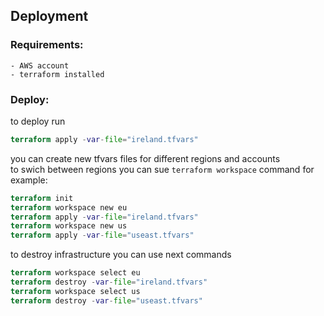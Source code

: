 ## Deployment
 ### Requirements:
    - AWS account
    - terraform installed

 ### Deploy:
to deploy run 
```terraform
terraform apply -var-file="ireland.tfvars"
```
you can create new tfvars files for different regions and accounts  
to swich between regions you can sue `terraform workspace` command
for example:
```terraform
terraform init
terraform workspace new eu
terraform apply -var-file="ireland.tfvars"
terraform workspace new us
terraform apply -var-file="useast.tfvars"
```
to destroy infrastructure you can use next commands
```terraform
terraform workspace select eu
terraform destroy -var-file="ireland.tfvars"
terraform workspace select us
terraform destroy -var-file="useast.tfvars"
```

    